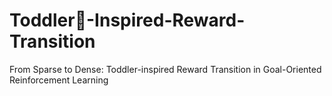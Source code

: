 # Toddler👶-Inspired-Reward-Transition

From Sparse to Dense: Toddler-inspired Reward Transition in Goal-Oriented Reinforcement Learning

